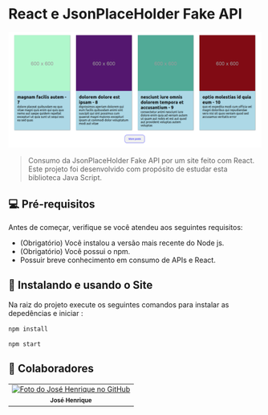 # React e JsonPlaceHolder Fake API

<img src="./public/PlaceHolderAPI.png" alt="Exemplo imagem">

> Consumo da JsonPlaceHolder Fake API por um site feito com React. Este projeto foi desenvolvido com propósito de estudar esta biblioteca Java Script.



## 💻 Pré-requisitos

Antes de começar, verifique se você atendeu aos seguintes requisitos:

* (Obrigatório) Você instalou a versão mais recente do Node js.
* (Obrigatório) Você possui o npm.
* Possuir breve conhecimento em consumo de APIs e React.

## 🚀 Instalando e usando o Site

Na raiz do projeto execute os seguintes comandos para instalar as depedências e iniciar :

```
npm install
```


```
npm start
```


## 🤝 Colaboradores



<table>
  <tr>
    <td align="center">
      <a href="#">
        <img src="https://avatars.githubusercontent.com/u/104796730?v=4" width="100px;" alt="Foto do José Henrique no GitHub"/><br>
        <sub>
          <b>José Henrique</b>
        </sub>
      </a>
    </td>
  </tr>
</table>

